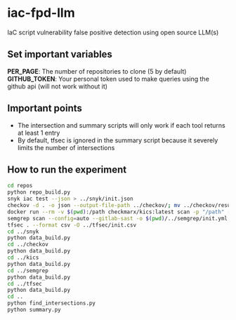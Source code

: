 # iac-fpd-llm
IaC script vulnerability false positive detection using open source LLM(s)

## Set important variables

__PER_PAGE__: The number of repositories to clone (5 by default)  
__GITHUB_TOKEN__: Your personal token used to make queries using the github api (will not work without it)

## Important points

* The intersection and summary scripts will only work if each tool returns at least 1 entry
* By default, tfsec is ignored in the summary script because it severely limits the number of intersections

## How to run the experiment
```bash
cd repos
python repo_build.py
snyk iac test --json > ../snyk/init.json
checkov -d . -o json --output-file-path ../checkov/; mv ../checkov/results_json.json ../checkov/init.json
docker run --rm -v $(pwd):/path checkmarx/kics:latest scan -p "/path" --report-formats csv -o "/path"; mv results.csv ../kics/init.csv
semgrep scan --config=auto --gitlab-sast -o $(pwd)/../semgrep/init.yml
tfsec . --format csv -O ../tfsec/init.csv
cd ../snyk
python data_build.py
cd ../checkov
python data_build.py
cd ../kics
python data_build.py
cd ../semgrep
python data_build.py
cd ../tfsec
python data_build.py
cd ..
python find_intersections.py
python summary.py
```
